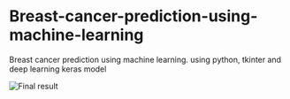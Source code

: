 # Breast-cancer-prediction-using-machine-learning
Breast cancer prediction using machine learning. using python, tkinter and deep learning keras model


![Final result](img.gif)
